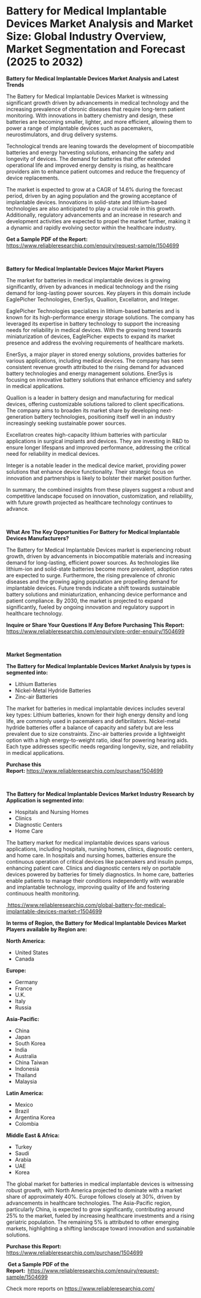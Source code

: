 <p><h1>Battery for Medical Implantable Devices Market Analysis and Market Size: Global Industry Overview, Market Segmentation and Forecast (2025 to 2032)</h1></p><p><strong>Battery for Medical Implantable Devices Market Analysis and Latest Trends</strong></p>
<p><p>The Battery for Medical Implantable Devices Market is witnessing significant growth driven by advancements in medical technology and the increasing prevalence of chronic diseases that require long-term patient monitoring. With innovations in battery chemistry and design, these batteries are becoming smaller, lighter, and more efficient, allowing them to power a range of implantable devices such as pacemakers, neurostimulators, and drug delivery systems.</p><p>Technological trends are leaning towards the development of biocompatible batteries and energy harvesting solutions, enhancing the safety and longevity of devices. The demand for batteries that offer extended operational life and improved energy density is rising, as healthcare providers aim to enhance patient outcomes and reduce the frequency of device replacements.</p><p>The market is expected to grow at a CAGR of 14.6% during the forecast period, driven by an aging population and the growing acceptance of implantable devices. Innovations in solid-state and lithium-based technologies are also anticipated to play a crucial role in this growth. Additionally, regulatory advancements and an increase in research and development activities are expected to propel the market further, making it a dynamic and rapidly evolving sector within the healthcare industry.</p></p>
<p><strong>Get a Sample PDF of the Report:&nbsp;</strong> <a href="https://www.reliableresearchiq.com/enquiry/request-sample/1504699?utm_campaign=3499&utm_medium=2&utm_source=Github&utm_content=ia&utm_term=23032025&utm_id=battery-for-medical-implantable-devices">https://www.reliableresearchiq.com/enquiry/request-sample/1504699</a></p>
<p>&nbsp;</p>
<p><strong>Battery for Medical Implantable Devices Major Market Players</strong></p>
<p><p>The market for batteries in medical implantable devices is growing significantly, driven by advances in medical technology and the rising demand for long-lasting power sources. Key players in this domain include EaglePicher Technologies, EnerSys, Quallion, Excellatron, and Integer.</p><p>EaglePicher Technologies specializes in lithium-based batteries and is known for its high-performance energy storage solutions. The company has leveraged its expertise in battery technology to support the increasing needs for reliability in medical devices. With the growing trend towards miniaturization of devices, EaglePicher expects to expand its market presence and address the evolving requirements of healthcare markets.</p><p>EnerSys, a major player in stored energy solutions, provides batteries for various applications, including medical devices. The company has seen consistent revenue growth attributed to the rising demand for advanced battery technologies and energy management solutions. EnerSys is focusing on innovative battery solutions that enhance efficiency and safety in medical applications.</p><p>Quallion is a leader in battery design and manufacturing for medical devices, offering customizable solutions tailored to client specifications. The company aims to broaden its market share by developing next-generation battery technologies, positioning itself well in an industry increasingly seeking sustainable power sources.</p><p>Excellatron creates high-capacity lithium batteries with particular applications in surgical implants and devices. They are investing in R&D to ensure longer lifespans and improved performance, addressing the critical need for reliability in medical devices.</p><p>Integer is a notable leader in the medical device market, providing power solutions that enhance device functionality. Their strategic focus on innovation and partnerships is likely to bolster their market position further.</p><p>In summary, the combined insights from these players suggest a robust and competitive landscape focused on innovation, customization, and reliability, with future growth projected as healthcare technology continues to advance.</p></p>
<p>&nbsp;</p>
<p><strong>What Are The Key Opportunities For Battery for Medical Implantable Devices Manufacturers?</strong></p>
<p><p>The Battery for Medical Implantable Devices market is experiencing robust growth, driven by advancements in biocompatible materials and increasing demand for long-lasting, efficient power sources. As technologies like lithium-ion and solid-state batteries become more prevalent, adoption rates are expected to surge. Furthermore, the rising prevalence of chronic diseases and the growing aging population are propelling demand for implantable devices. Future trends indicate a shift towards sustainable battery solutions and miniaturization, enhancing device performance and patient compliance. By 2030, the market is projected to expand significantly, fueled by ongoing innovation and regulatory support in healthcare technology.</p></p>
<p><strong>Inquire or Share Your Questions If Any Before Purchasing This Report:</strong> <a href="https://www.reliableresearchiq.com/enquiry/pre-order-enquiry/1504699?utm_campaign=3499&utm_medium=2&utm_source=Github&utm_content=ia&utm_term=23032025&utm_id=battery-for-medical-implantable-devices">https://www.reliableresearchiq.com/enquiry/pre-order-enquiry/1504699</a></p>
<p>&nbsp;</p>
<p><strong>Market Segmentation</strong></p>
<p><strong>The Battery for Medical Implantable Devices Market Analysis by types is segmented into:</strong></p>
<p><ul><li>Lithium Batteries</li><li>Nickel-Metal Hydride Batteries</li><li>Zinc-air Batteries</li></ul></p>
<p><p>The market for batteries in medical implantable devices includes several key types: Lithium batteries, known for their high energy density and long life, are commonly used in pacemakers and defibrillators. Nickel-metal hydride batteries offer a balance of capacity and safety but are less prevalent due to size constraints. Zinc-air batteries provide a lightweight option with a high energy-to-weight ratio, ideal for powering hearing aids. Each type addresses specific needs regarding longevity, size, and reliability in medical applications.</p></p>
<p><strong>Purchase this Report:&nbsp;</strong><a href="https://www.reliableresearchiq.com/purchase/1504699?utm_campaign=3499&utm_medium=2&utm_source=Github&utm_content=ia&utm_term=23032025&utm_id=battery-for-medical-implantable-devices">https://www.reliableresearchiq.com/purchase/1504699</a></p>
<p>&nbsp;</p>
<p><strong>The Battery for Medical Implantable Devices Market Industry Research by Application is segmented into:</strong></p>
<p><ul><li>Hospitals and Nursing Homes</li><li>Clinics</li><li>Diagnostic Centers</li><li>Home Care</li></ul></p>
<p><p>The battery market for medical implantable devices spans various applications, including hospitals, nursing homes, clinics, diagnostic centers, and home care. In hospitals and nursing homes, batteries ensure the continuous operation of critical devices like pacemakers and insulin pumps, enhancing patient care. Clinics and diagnostic centers rely on portable devices powered by batteries for timely diagnostics. In home care, batteries enable patients to manage their conditions independently with wearable and implantable technology, improving quality of life and fostering continuous health monitoring.</p></p>
<p><a href="https://www.reliableresearchiq.com/global-battery-for-medical-implantable-devices-market-r1504699?utm_campaign=3499&utm_medium=2&utm_source=Github&utm_content=ia&utm_term=23032025&utm_id=battery-for-medical-implantable-devices">&nbsp;https://www.reliableresearchiq.com/global-battery-for-medical-implantable-devices-market-r1504699</a></p>
<p><strong>In terms of Region, the Battery for Medical Implantable Devices Market Players available by Region are:</strong></p>
<p>
    <p> <strong> North America: </strong>
        <ul>
            <li>United States</li>
            <li>Canada</li>
        </ul>
        </p> 
    <p> <strong> Europe: </strong>
        <ul>
            <li>Germany</li>
            <li>France</li>
            <li>U.K.</li>
            <li>Italy</li>
            <li>Russia</li>
        </ul>
        </p> 
    <p> <strong> Asia-Pacific: </strong>
        <ul>
            <li>China</li>
            <li>Japan</li>
            <li>South Korea</li>
            <li>India</li>
            <li>Australia</li>
            <li>China Taiwan</li>
            <li>Indonesia</li>
            <li>Thailand</li>
            <li>Malaysia</li>
        </ul>
        </p> 
    <p> <strong> Latin America: </strong>
        <ul>
            <li>Mexico</li>
            <li>Brazil</li>
            <li>Argentina Korea</li>
            <li>Colombia</li>
        </ul>
        </p> 
    <p> <strong> Middle East & Africa: </strong>
        <ul>
            <li>Turkey</li>
            <li>Saudi</li>
            <li>Arabia</li>
            <li>UAE</li>
            <li>Korea</li>
        </ul>
    </p>
    </p>
<p><p>The global market for batteries in medical implantable devices is witnessing robust growth, with North America projected to dominate with a market share of approximately 40%. Europe follows closely at 30%, driven by advancements in healthcare technologies. The Asia-Pacific region, particularly China, is expected to grow significantly, contributing around 25% to the market, fueled by increasing healthcare investments and a rising geriatric population. The remaining 5% is attributed to other emerging markets, highlighting a shifting landscape toward innovation and sustainable solutions.</p></p>
<p><strong>Purchase this Report: </strong><a href="https://www.reliableresearchiq.com/purchase/1504699?utm_campaign=3499&utm_medium=2&utm_source=Github&utm_content=ia&utm_term=23032025&utm_id=battery-for-medical-implantable-devices">https://www.reliableresearchiq.com/purchase/1504699</a></p>
<p>&nbsp;<strong>Get a Sample PDF of the Report:&nbsp;&nbsp;</strong><a href="https://www.reliableresearchiq.com/enquiry/request-sample/1504699?utm_campaign=3499&utm_medium=2&utm_source=Github&utm_content=ia&utm_term=23032025&utm_id=battery-for-medical-implantable-devices">https://www.reliableresearchiq.com/enquiry/request-sample/1504699</a></p>
<p><strong></strong></p>
<p>Check more reports on <a href="https://www.reliableresearchiq.com/?utm_campaign=3499&utm_medium=2&utm_source=Github&utm_content=ia&utm_term=23032025&utm_id=battery-for-medical-implantable-devices">https://www.reliableresearchiq.com/</a></p>